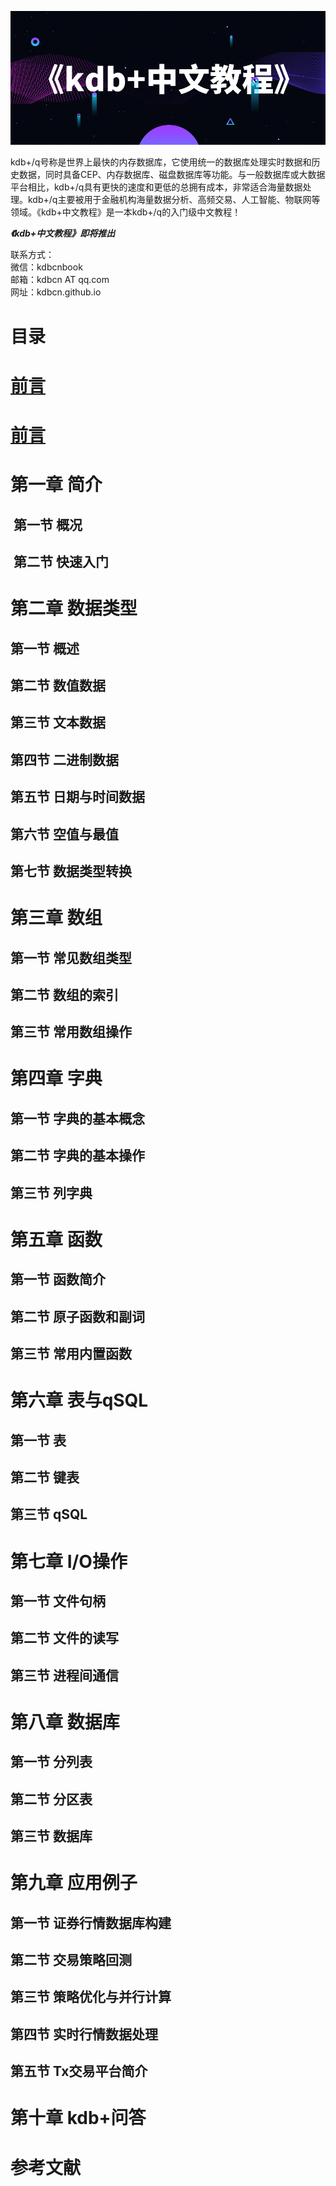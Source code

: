 ![kdbcn](kdbcnpic1.png "kdb中文教程")

kdb+/q号称是世界上最快的内存数据库，它使用统一的数据库处理实时数据和历史数据，同时具备CEP、内存数据库、磁盘数据库等功能。与一般数据库或大数据平台相比，kdb+/q具有更快的速度和更低的总拥有成本，非常适合海量数据处理。kdb+/q主要被用于金融机构海量数据分析、高频交易、人工智能、物联网等领域。《kdb+中文教程》是一本kdb+/q的入门级中文教程！

***《kdb+中文教程》即将推出***

联系方式：  
微信：kdbcnbook  
邮箱：kdbcn AT qq.com  
网址：kdbcn.github.io  


# 目录

# [前言](https://mp.weixin.qq.com/s/u6udu5GuT_i7QVSXXCwuRg)
# <a href="https://mp.weixin.qq.com/s/u6udu5GuT_i7QVSXXCwuRg" target="_blank">前言</a>

# 第一章  简介
## &nbsp;第一节  概况
## &nbsp;第二节  快速入门

# 第二章  数据类型
##     第一节  概述
##     第二节  数值数据
##     第三节  文本数据
## 第四节  二进制数据
## 第五节  日期与时间数据
## 第六节  空值与最值
## 第七节  数据类型转换

# 第三章  数组
## 第一节  常见数组类型
## 第二节  数组的索引
## 第三节  常用数组操作

# 第四章  字典
## 第一节  字典的基本概念
## 第二节  字典的基本操作
## 第三节  列字典

# 第五章  函数
## 第一节  函数简介
## 第二节  原子函数和副词
## 第三节  常用内置函数

# 第六章  表与qSQL
## 第一节  表
## 第二节  键表
## 第三节  qSQL

# 第七章  I/O操作
## 第一节  文件句柄
## 第二节  文件的读写
## 第三节  进程间通信

# 第八章  数据库
## 第一节  分列表
## 第二节  分区表
## 第三节  数据库

# 第九章  应用例子
## 第一节  证券行情数据库构建
## 第二节  交易策略回测
## 第三节  策略优化与并行计算
## 第四节  实时行情数据处理
## 第五节  Tx交易平台简介

# 第十章  kdb+问答

# 参考文献


